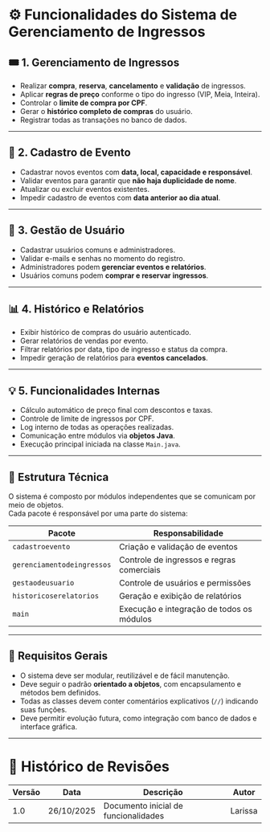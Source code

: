 # ⚙️ Funcionalidades do Sistema de Gerenciamento de Ingressos

## 🎟️ 1. Gerenciamento de Ingressos
- Realizar **compra**, **reserva**, **cancelamento** e **validação** de ingressos.
- Aplicar **regras de preço** conforme o tipo do ingresso (VIP, Meia, Inteira).
- Controlar o **limite de compra por CPF**.
- Gerar o **histórico completo de compras** do usuário.
- Registrar todas as transações no banco de dados.

---

## 📅 2. Cadastro de Evento
- Cadastrar novos eventos com **data, local, capacidade e responsável**.
- Validar eventos para garantir que **não haja duplicidade de nome**.
- Atualizar ou excluir eventos existentes.
- Impedir cadastro de eventos com **data anterior ao dia atual**.

---

## 👥 3. Gestão de Usuário
- Cadastrar usuários comuns e administradores.
- Validar e-mails e senhas no momento do registro.
- Administradores podem **gerenciar eventos e relatórios**.
- Usuários comuns podem **comprar e reservar ingressos**.

---

## 📊 4. Histórico e Relatórios
- Exibir histórico de compras do usuário autenticado.
- Gerar relatórios de vendas por evento.
- Filtrar relatórios por data, tipo de ingresso e status da compra.
- Impedir geração de relatórios para **eventos cancelados**.

---

## 💡 5. Funcionalidades Internas
- Cálculo automático de preço final com descontos e taxas.
- Controle de limite de ingressos por CPF.
- Log interno de todas as operações realizadas.
- Comunicação entre módulos via **objetos Java**.
- Execução principal iniciada na classe `Main.java`.

---

## 🧱 Estrutura Técnica
O sistema é composto por módulos independentes que se comunicam por meio de objetos.  
Cada pacote é responsável por uma parte do sistema:

| Pacote | Responsabilidade |
|---------|------------------|
| `cadastroevento` | Criação e validação de eventos |
| `gerenciamentodeingressos` | Controle de ingressos e regras comerciais |
| `gestaodeusuario` | Controle de usuários e permissões |
| `historicoserelatorios` | Geração e exibição de relatórios |
| `main` | Execução e integração de todos os módulos |

---

## 🧠 Requisitos Gerais
- O sistema deve ser modular, reutilizável e de fácil manutenção.
- Deve seguir o padrão **orientado a objetos**, com encapsulamento e métodos bem definidos.
- Todas as classes devem conter comentários explicativos (`//`) indicando suas funções.
- Deve permitir evolução futura, como integração com banco de dados e interface gráfica.

---

# 📄 Histórico de Revisões
| Versão | Data | Descrição | Autor |
|--------|------|------------|--------|
| 1.0 | 26/10/2025 | Documento inicial de funcionalidades | Larissa |
